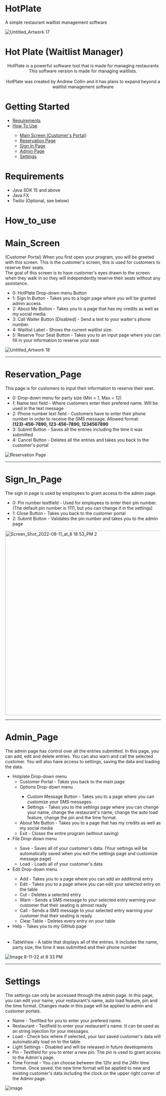 # HotPlate

A simple restaurant waitlist management software

![Untitled_Artwork 17](https://user-images.githubusercontent.com/109395254/184273293-91bcf997-d268-4e04-9fa6-7501ce92a893.jpg)


# Hot Plate (Waitlist Manager)
<p align="center">
  HotPlate is a powerful software tool that is made for managing restaurants <br>
  This software version is made for managing waitlists. <br> <br>
  HotPlate was created by Andrew Collin and it has plans to expand beyond a waitlist management software
</p>

<h1>Getting Started</h1>

<ul>
<li><a href="#Requirements">Requirements</a></li>
  <li><a href="#How_to_use">How To Use</a></li>
  <ul>
    <li><a href="#Main_Screen">Main Screen (Customer's Portal) </a></li>
    <li><a href="#Reservation_Page">Reservation Page</a></li>
    <li><a href="#Sign_In_Page"> Sign In Page </a></li>
    <li><a href="#Admin_Page"> Admin Page </a></li>
    <li><a href="#Settings"> Settings </a></li>
  </ul>
</ul>

# Requirements
<ul>
  <li>Java SDK 15 and above</li>
  <li>Java FX</li>
  <li>Twilio (Optional, see below)</li>
</ul>

# How_to_use
# Main_Screen 
(Customer Portal)
  When you first open your program, you will be greeted with this screen. This is the customer's screen, this is used for customers to reserve their seats. <br>
  The goal of this screen is to have customer's eyes drawn to the screen when they walk in so they will independently reserve their seats without any assistance.
  <ul>
  <li>0: HotPlate Drop-down menu Button</li>
  <li>1: Sign In Button - Takes you to a login page where you will be granted admin access. </li>
  <li>2: About Me Button - Takes you to a page that has my credits as well as my social media.</li>
  <li>3: Call Waiter Button [Disabled] - Send a text to your waiter's phone number. </li>
  <li>4: Waitlist Label - Shows the current waitlist size. </li>
  <li>5: Reserve Your Seat Button - Takes you to an input page where you can fill in your information to reserve your seat</li>
</ul>

![Untitled_Artwork 18](https://user-images.githubusercontent.com/109395254/184273779-28d0263f-5ae3-4352-b1c0-85cfac26fa87.jpg)
<hr>

# Reservation_Page

  This page is for customers to input their information to reserve their seat.
  <ul>
  <li>0: Drop-down menu for party size (Min = 1, Max = 12)</li>
  <li>1: Name text field - Where customers enter their prefered name. Will be used in the text message </li>
  <li>2: Phone number text field - Customers have to enter their phone number in order to receive the SMS message. Allowed format: <br>
    <b>(123)-456-7890, 123-456-7890, 1234567890</b></li>
  <li>3: Submit Button - Saves all the entries including the time it was submitted </li>
  <li>4: Cancel Button - Deletes all the entries and takes you back to the customer's portal </li>
</ul>

![Reservation Page](https://user-images.githubusercontent.com/109395254/184277390-15ad5f0d-28b5-453d-822a-618367a94812.png)

<hr>

# Sign_In_Page

  The sign in page is used by employees to grant access to the admin page. 
  <ul>
  <li>0: Pin number textfield - Used for employees to enter their pin number. (The default pin number is 1111, but you can change it in the settings)</li>
  <li>1: Close Button - Takes you back to the customer portal </li>
  <li>2: Submit Button - Validates the pin number and takes you to the admin page</li>
</ul>

<img width="596" alt="Screen_Shot_2022-08-11_at_8 18 53_PM 2" src="https://user-images.githubusercontent.com/109395254/184279071-b42b330d-92d0-470a-bb80-e8b3cc57b723.png">

<hr>

# Admin_Page

  The admin page has control over all the entries submitted. In this page, you can add, edit and delete entries. You can also warn and call the selected customer. You will also have access to settings, saving the data and loading the data.
  <ul>
  <li>Hotplate Drop-down menu
    <ul>
      <li> Customer Portal - Takes you back to the main page </li>
      <li> Options Drop-down menu</li>
        <ul>
          <li>Custom Message Button - Takes you to a page where you can customize your SMS messages.</li>
          <li>Settings - Takes you to the settings page where you can change your name, change the restaurant's name, change the auto load feature, change the pin and the time format.</li>
        </ul>
      <li>About Me Button - Takes you to a page that has my credits as well as my social media</li>
      <li>Exit - Closes the entire program (without saving)</li>
    </ul>
  <li>File Drop-down menu</li>
  <ul>
    <li>Save - Saves all of your customer's data. (Your settings will be automatically saved when you exit the settings page and customize message page)</li>
    <li>Load - Loads all of your customer's data</li>
  </ul>
  <li>Edit Drop-down menu</li>
  <ul>
    <li>Add - Takes you to a page where you can add an additional entry</li>
    <li>Edit - Takes you to a page where you can edit your selected entry on the table</li>
    <li>Cut - Deletes a selected entry</li>
    <li>Warn - Sends a SMS message to your selected entry warning your customer that their seating is almost ready</li>
    <li>Call - Sends a SMS message to your selected entry warning your customer that their seating is ready</li>
    <li>Clear Table - Deletes every entry on your table</li>
  </ul>
  <li>Help - Takes you to my GitHub page</li>
  <br>
  <br>
  <li>TableView - A table that displays all of the entries. It includes the name, party size, the time it was submitted and their phone number</li>
</ul>

![Image 8-11-22 at 8 33 PM](https://user-images.githubusercontent.com/109395254/184280691-124aff72-8b2b-4786-a823-abac8b668153.JPG)

<hr>

# Settings 

  The settings can only be accessed through the admin page. In this page, you can edit your name, your restaurant's name, auto load feature, pin and the time format. Changes made in this page will be applied to admin and customer portals. 
  <ul>
  <li>Name - Textfiled for you to enter your prefered name.</li>
  <li>Restaurant - Textfield to enter your restaurant's name. It can be used as an string injection for your messages. </li>
  <li>Load - Check box where if selected, your last saved customer's data will automatically load on to the table.</li>
  <li>Light Settings - Disabled and will be released in future developments</li>
  <li>Pin - Textfield for you to enter a new pin. The pin is used to grant access to the Admin's page.</li>
  <li>Time Format - You can choose between the 12hr and the 24hr time format. Once saved, the new time format will be applied to new and existing customer's data including the clock on the upper right corner of the Admin page.</li>
</ul>

![image](https://user-images.githubusercontent.com/109395254/184475648-2520f96b-828d-4a52-84c3-11f55b399fb0.png)



